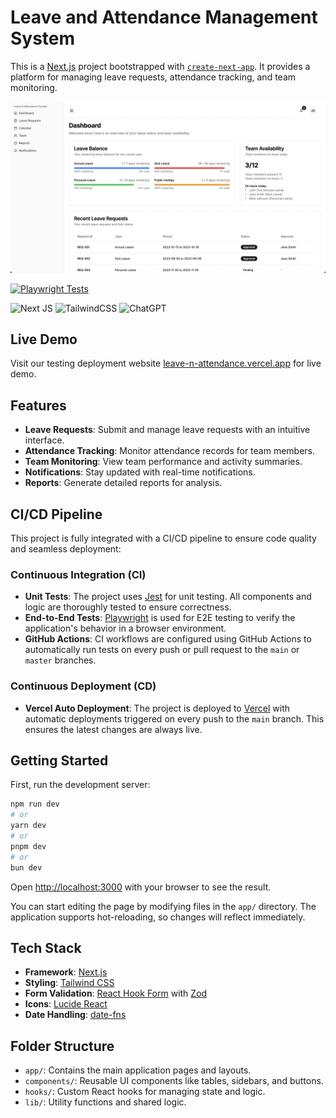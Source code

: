 # Leave and Attendance Management System 

This is a [Next.js](https://nextjs.org) project bootstrapped with [`create-next-app`](https://nextjs.org/docs/app/api-reference/cli/create-next-app). It provides a platform for managing leave requests, attendance tracking, and team monitoring.

![Project Cover](./cover.png)

[![Playwright Tests](https://github.com/ruby0322/tincan-habit-tracker/actions/workflows/playwright.yml/badge.svg)](https://github.com/ruby0322/tincan-habit-tracker/actions/workflows/playwright.yml)

![Next JS](https://img.shields.io/badge/Next-black?style=for-the-badge&logo=next.js&logoColor=white) ![TailwindCSS](https://img.shields.io/badge/tailwindcss-%2338B2AC.svg?style=for-the-badge&logo=tailwind-css&logoColor=white) ![ChatGPT](https://img.shields.io/badge/chatGPT-74aa9c?style=for-the-badge&logo=openai&logoColor=white)

## Live Demo

Visit our testing deployment website [leave-n-attendance.vercel.app](https://leave-n-attendance.vercel.app/) for live demo.

## Features

- **Leave Requests**: Submit and manage leave requests with an intuitive interface.
- **Attendance Tracking**: Monitor attendance records for team members.
- **Team Monitoring**: View team performance and activity summaries.
- **Notifications**: Stay updated with real-time notifications.
- **Reports**: Generate detailed reports for analysis.

## CI/CD Pipeline

This project is fully integrated with a CI/CD pipeline to ensure code quality and seamless deployment:

### Continuous Integration (CI)
- **Unit Tests**: The project uses [Jest](https://jestjs.io) for unit testing. All components and logic are thoroughly tested to ensure correctness.
- **End-to-End Tests**: [Playwright](https://playwright.dev) is used for E2E testing to verify the application's behavior in a browser environment.
- **GitHub Actions**: CI workflows are configured using GitHub Actions to automatically run tests on every push or pull request to the `main` or `master` branches.

### Continuous Deployment (CD)
- **Vercel Auto Deployment**: The project is deployed to [Vercel](https://vercel.com) with automatic deployments triggered on every push to the `main` branch. This ensures the latest changes are always live.

## Getting Started

First, run the development server:

```bash
npm run dev
# or
yarn dev
# or
pnpm dev
# or
bun dev
```

Open [http://localhost:3000](http://localhost:3000) with your browser to see the result.

You can start editing the page by modifying files in the `app/` directory. The application supports hot-reloading, so changes will reflect immediately.

## Tech Stack

- **Framework**: [Next.js](https://nextjs.org)
- **Styling**: [Tailwind CSS](https://tailwindcss.com)
- **Form Validation**: [React Hook Form](https://react-hook-form) with [Zod](https://zod.dev)
- **Icons**: [Lucide React](https://lucide.dev)
- **Date Handling**: [date-fns](https://date-fns.org)

## Folder Structure

- `app/`: Contains the main application pages and layouts.
- `components/`: Reusable UI components like tables, sidebars, and buttons.
- `hooks/`: Custom React hooks for managing state and logic.
- `lib/`: Utility functions and shared logic.
